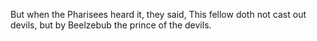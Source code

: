 But when the Pharisees heard it, they said, This fellow doth not cast out devils, but by Beelzebub the prince of the devils.
